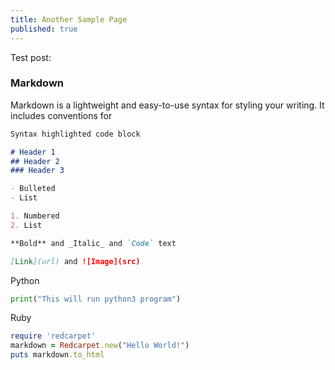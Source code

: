 ```yaml
---
title: Another Sample Page
published: true
---
```


Test post:

### Markdown

Markdown is a lightweight and easy-to-use syntax for styling your writing. It includes conventions for

```markdown
Syntax highlighted code block

# Header 1
## Header 2
### Header 3

- Bulleted
- List

1. Numbered
2. List

**Bold** and _Italic_ and `Code` text

[Link](url) and ![Image](src)
```

Python

```python
print("This will run python3 program")
```

Ruby


```ruby
require 'redcarpet'
markdown = Redcarpet.new("Hello World!")
puts markdown.to_html
```